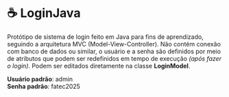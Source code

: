 # ☕ LoginJava

Protótipo de sistema de login feito em Java para fins de aprendizado, seguindo a arquitetura MVC (Model-View-Controller). Não contém conexão com banco de dados ou similar, o usuário e a senha são definidos por meio de atributos que podem ser redefinidos em tempo de execução *(após fazer o login)*. Podem ser editados diretamente na classe **LoginModel**.

**Usuário padrão**: admin<br>
**Senha padrão**: fatec2025
